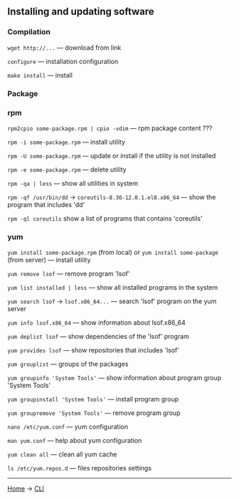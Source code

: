 ## Installing and updating software

### Compilation

`wget http://...` — download from link 

`configure` — installation configuration

`make install` — install

### Package

### rpm

`rpm2cpio some-package.rpm | cpio -vdim` — rpm package content ???

`rpm -i some-package.rpm` — install utility

`rpm -U some-package.rpm` — update or install if the utility is not installed

`rpm -e some-package.rpm` — delete utility

`rpm -qa | less` — show all utilities in system

`rpm -qf /usr/bin/dd` -> `coreutils-8.30-12.0.1.el8.x86_64` — show the program that includes 'dd'

`rpm -ql coreutils` show a list of programs that contains 'coreutils'

### yum 

`yum install some-package.rpm` (from local) or `yum install some-package` (from server) — install utility

`yum remove lsof` — remove program 'lsof'

`yum list installed | less` — show all installed programs in the system

`yum search lsof` -> `lsof.x86_64...` — search 'lsof' program on the yum server

`yum info lsof.x86_64` — show information about lsof.x86_64

`yum deplist lsof` — show dependencies of the 'lsof' program

`yum provides lsof` — show repositories that includes 'lsof'

`yum grouplist` — groups of the packages 

`yum groupinfo 'System Tools'` — show information about program group 'System Tools'

`yum groupinstall 'System Tools'` — install program group 

`yum groupremove 'System Tools'` — remove program group

`nano /etc/yum.conf` — yum configuration 

`man yum.conf` — help about yum configuration

`yum clean all` — clean all yum cache

`ls /etc/yum.repos.d` — files repositories settings










---
[Home](../README.md) -> [CLI](cli.md)
